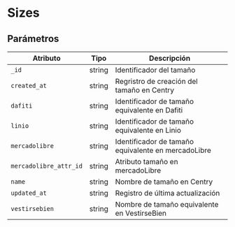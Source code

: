 # Sizes

## Parámetros


| Atributo                      |   Tipo  |                                      Descripción                                      |
| ---------                     | ------- | ------------------------------------------------------------------------------------- |
| `_id`                         | string  | Identificador del tamaño                    |
| `created_at`                  | string  | Regristro de creación del tamaño en Centry                     |
| `dafiti`                      | string  | Identificador de tamaño equivalente  en Dafiti                      |
| `linio`                       | string  | Identificador de tamaño equivalente en Linio               |
| `mercadolibre`                | string  | Identificador de tamaño equivalente en mercadoLibre     |
| `mercadolibre_attr_id`        | string  | Atributo tamaño en mercadoLibre       |   
| `name`                        | string  | Nombre de tamaño en Centry 						|
| `updated_at`                  | string  | Registro de última actualización 						|
| `vestirsebien`                | string  | Nombre de tamaño equivalente en VestirseBien |



